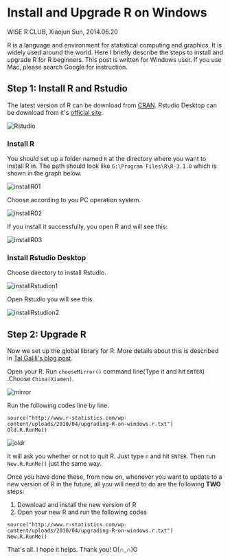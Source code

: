 # Install and Upgrade R on Windows

WISE R CLUB, Xiaojun Sun, 2014.06.20

R is a language and environment for statistical computing and graphics. It is widely used around the world. Here I briefly describe the steps to install and upgrade R for R beginners. This post is written for Windows user. If you use Mac, please search Google for instruction. 

## Step 1: Install R and Rstudio
The latest version of R can be download from [CRAN][2]. Rstudio Desktop can be download from it's [official site][3]. 

![Rstudio](http://i.imgbox.com/IHpsi4Gn.png "Download Rstudio")

### Install R

You should set up a folder named `R` at the directory where you want to install R in. The path should look like `G:\Program Files\R\R-3.1.0` which is shown in the graph below.

![installR01](http://i.imgbox.com/IRTRIvg5.jpg "Choose directory to install R")

Choose according to you PC operation system.

![installR02](http://i.imgbox.com/fo9YGrzg.jpg "Choose according to you PC system")

If you install it successfully, you open R and will see this:

![installR03](http://i.imgbox.com/5aw3DW4B.jpg "R windows") 

### Install Rstudio Desktop

Choose directory to install Rstudio.

![installRstudion1](http://i.imgbox.com/exN40Tst.jpg "Choose directory to install Rstudio")

Open Rstudio you will see this.

![installRstudion2](http://i.imgbox.com/W5BWO12s.jpg "Rstudio Interface")


## Step 2: Upgrade R
Now we set up the global library for R. More details about this is described in [Tal Galili's blog post][1].

Open your R. Run `chooseMirror()` command line(Type it and hit `ENTER`) .Choose `China(Xiamen)`.

![mirror](http://i.imgbox.com/nMC12nzx.jpg "Choose Mirror")

Run the following codes line by line.
```
source("http://www.r-statistics.com/wp-content/uploads/2010/04/upgrading-R-on-windows.r.txt")
Old.R.RunMe()
```

![oldr](http://i.imgbox.com/yn5SmnIH.jpg "Set global lib")

It will ask you whether or not to quit R. Just type `n` and hit `ENTER`. Then run `New.R.RunMe()` just the same way.


Once you have done these, from now on, whenever you want to update to a new version of R in the future, all you will need to do are the following **TWO** steps:

1. Download and install the new version of R
2. Open your new R and run the following codes

```
source("http://www.r-statistics.com/wp-content/uploads/2010/04/upgrading-R-on-windows.r.txt")
New.R.RunMe()
```

That's all. I hope it helps. Thank you! O(∩_∩)O


[1]: http://www.r-statistics.com/2010/04/changing-your-r-upgrading-strategy-and-the-r-code-to-do-it-on-windows/
[2]: http://mirrors.xmu.edu.cn/CRAN/
[3]: http://www.rstudio.com/products/rstudio/download/
